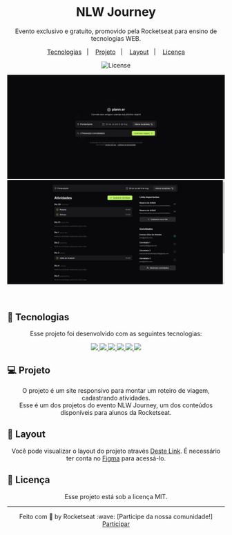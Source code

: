 <h1 align="center"> NLW Journey </h1>

<p align="center">
Evento exclusivo e gratuito, promovido pela Rocketseat para ensino de tecnologias WEB.
</p>

<p align="center">
  <a href="#-tecnologias">Tecnologias</a>&nbsp;&nbsp;&nbsp;|&nbsp;&nbsp;&nbsp;
  <a href="#-projeto">Projeto</a>&nbsp;&nbsp;&nbsp;|&nbsp;&nbsp;&nbsp;
  <a href="#-layout">Layout</a>&nbsp;&nbsp;&nbsp;|&nbsp;&nbsp;&nbsp;
  <a href="#memo-licença">Licença</a>
</p>

<p align="center">
  <img alt="License" src="https://github.com/user-attachments/assets/1c1e27b8-d90c-492d-8673-692e0ce03807">
</p>

<p align="center">
  <img alt="License" src="plann-er.png">
  <img alt="License" src="plann-er (1).png">
</p>

<br>

## 🚀 Tecnologias
<p align="center">
  Esse projeto foi desenvolvido com as seguintes tecnologias:
</p>

<p align="center">
    <a href="" alt="Backers on Open Collective">
        <img src="https://img.shields.io/badge/html5-%23E34F26.svg?style=for-the-badge&logo=html5&logoColor=white" />
    </a>
    <a href="" alt="Backers on Open Collective">
        <img src="https://img.shields.io/badge/css3-%231572B6.svg?style=for-the-badge&logo=css3&logoColor=white" />
    </a>
    <a href="" alt="Backers on Open Collective">
        <img src="https://img.shields.io/badge/javascript-%23323330.svg?style=for-the-badge&logo=javascript&logoColor=%23F7DF1E" />
    </a>
    <a href="" alt="Backers on Open Collective">
        <img src="https://img.shields.io/badge/react-%2320232a.svg?style=for-the-badge&logo=react&logoColor=%2361DAFB" />
    </a>
    <a href="" alt="Backers on Open Collective">
        <img src="https://img.shields.io/badge/tailwindcss-%2338B2AC.svg?style=for-the-badge&logo=tailwind-css&logoColor=white"/>
    </a>
    <a href="" alt="Backers on Open Collective">
        <img src="https://img.shields.io/badge/Figma-696969?style=for-the-badge&logo=figma&logoColor=figma"/>
    </a>
</p>

## 💻 Projeto

<p align="center">
  O projeto é um site responsivo para montar um roteiro de viagem, cadastrando atividades. <br>
  Esse é um dos projetos do evento NLW Journey, um dos conteúdos disponíveis para alunos da Rocketseat.
</p>

## 🔖 Layout
<p align="center">
  Você pode visualizar o layout do projeto através <a href="https://www.figma.com/community/file/1392277205162897872">Deste Link</a>. É necessário ter conta no <a href="https://figma.com">Figma</a> para acessá-lo.
</p>

## :memo: Licença
<p align="center">
  Esse projeto está sob a licença MIT.
</a>

---
<p align="center">
  Feito com 💜 by Rocketseat :wave: [Participe da nossa comunidade!] <a href="https://discord.gg/rocketseat">Participar</a>
</p>
